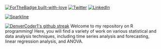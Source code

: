 [![ForTheBadge built-with-love](http://ForTheBadge.com/images/badges/built-with-love.svg)](https://GitHub.com/mwangi-george/) [![Twitter](https://badgen.net/badge/icon/twitter?icon=twitter&label)](https://twitter.com/mwangi__george) [![LinkedIn](https://badgen.net/badge/icon/linkedin?icon=linkedin&label)](https://www.linkedin.com/in/georgemwangikenya)

[![Sparkline](https://stars.medv.io/mwangi-george/badges.svg)](https://stars.medv.io/mwangi-george/badges)

[![DenverCoder1's github streak](https://github-readme-streak-stats.herokuapp.com/?user=mwangi-george&theme=blue-green)](https://github.com/DenverCoder1/github-readme-streak-stats)
Welcome to my repository on R programming! Here, you will find a variety of work on various statistical and data analysis techniques, including time series analysis and forecasting, linear regression analysis, and ANOVA.
